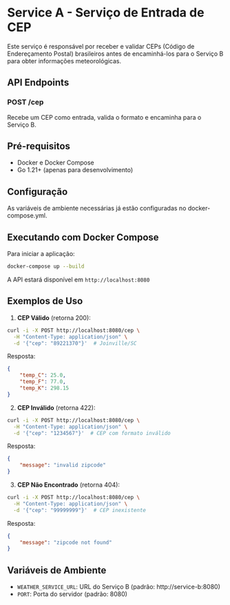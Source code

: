 # Service A - Serviço de Entrada de CEP

Este serviço é responsável por receber e validar CEPs (Código de Endereçamento Postal) brasileiros antes de encaminhá-los para o Serviço B para obter informações meteorológicas.

## API Endpoints

### POST /cep

Recebe um CEP como entrada, valida o formato e encaminha para o Serviço B.

## Pré-requisitos

- Docker e Docker Compose
- Go 1.21+ (apenas para desenvolvimento)

## Configuração

As variáveis de ambiente necessárias já estão configuradas no docker-compose.yml.

## Executando com Docker Compose

Para iniciar a aplicação:
```bash
docker-compose up --build
```

A API estará disponível em `http://localhost:8080`

## Exemplos de Uso

1. **CEP Válido** (retorna 200):
```bash
curl -i -X POST http://localhost:8080/cep \
  -H "Content-Type: application/json" \
  -d '{"cep": "89221370"}'  # Joinville/SC
```
Resposta:
```json
{
    "temp_C": 25.0,
    "temp_F": 77.0,
    "temp_K": 298.15
}
```

2. **CEP Inválido** (retorna 422):
```bash
curl -i -X POST http://localhost:8080/cep \
  -H "Content-Type: application/json" \
  -d '{"cep": "1234567"}'  # CEP com formato inválido
```
Resposta:
```json
{
    "message": "invalid zipcode"
}
```

3. **CEP Não Encontrado** (retorna 404):
```bash
curl -i -X POST http://localhost:8080/cep \
  -H "Content-Type: application/json" \
  -d '{"cep": "99999999"}'  # CEP inexistente
```
Resposta:
```json
{
    "message": "zipcode not found"
}
```

## Variáveis de Ambiente

- `WEATHER_SERVICE_URL`: URL do Serviço B (padrão: http://service-b:8080)
- `PORT`: Porta do servidor (padrão: 8080)
